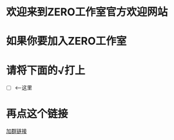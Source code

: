 # 欢迎来到ZERO工作室官方欢迎网站

# 如果你要加入ZERO工作室

# 请将下面的√打上

- [ ] <--这里

# 再点这个链接

[加群链接](https://qr.dingtalk.com/action/joingroup?code=v1,k1,mtPsFv+ryiVCTzy0TCyhx7BSUDo9sSYGkx4n5e71Nmw=&_dt_no_comment=1&origin=11)
